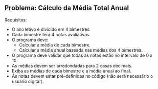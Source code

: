 ## Problema: Cálculo da Média Total Anual

Requisitos:

- O ano letivo é dividido em 4 bimestres.
- Cada bimestre terá 4 notas avaliativas.
- O programa deve:
    - Calcular a média de cada bimestre.
    - Calcular a média anual baseada nas médias dos 4 bimestres.
- O programa deve validar que todas as notas estão no intervalo de 0 a 10.
- As médias devem ser arredondadas para 2 casas decimais.
- Exiba as médias de cada bimestre e a média anual ao final.
- As notas devem estar pré-definidas no código (não será necessário o usuário digitar).
